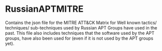 # RussianAPTMITRE
Contains the json file for the MITRE ATT&amp;CK Matrix for Well known tactics/ techniques/ sub-techniques used by Russian APT Groups have used in the past. This file also includes techniques that the software used by the APT groups, have also been used for (even if it is not used by the APT groups yet). 
